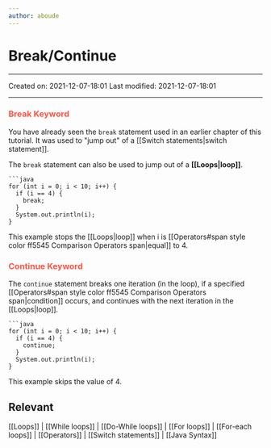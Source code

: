 ```yaml
---
author: aboude
---
```

# Break/Continue
___

Created on: 2021-12-07-18:01
Last modified: 2021-12-07-18:01

___

### <span style="color: #ff5545;text-transform: capitalize;">Break keyword</span>
You have already seen the `break` statement used in an earlier chapter of this tutorial. It was used to "jump out" of a [[Switch statements|switch statement]].

The `break` statement can also be used to jump out of a **[[Loops|loop]]**.

```ad-example
```java
for (int i = 0; i < 10; i++) {
  if (i == 4) {
    break;
  }
  System.out.println(i);
}
```

This example stops the [[Loops|loop]] when i is [[Operators#span style color ff5545 Comparison Operators span|equal]] to 4.

### <span style="color: #ff5545;text-transform: capitalize;">Continue keyword</span>
The `continue` statement breaks one iteration (in the loop), if a specified [[Operators#span style color ff5545 Comparison Operators span|condition]] occurs, and continues with the next iteration in the [[Loops|loop]].

```ad-example
```java
for (int i = 0; i < 10; i++) {
  if (i == 4) {
    continue;
  }
  System.out.println(i);
}
```

This example skips the value of 4.

## Relevant 
[[Loops]] | [[While loops]] | [[Do-While loops]] | [[For loops]] | [[For-each loops]] | [[Operators]] | [[Switch statements]] | [[Java Syntax]]